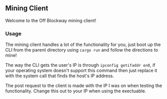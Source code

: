 ## Mining Client

Welcome to the Off Blockway mining client!

### Usage

The mining client handles a lot of the functionality for you, just boot up the CLI from the parent directory using `cargo run` and follow the directions to mine!

The way the CLI gets the user's IP is through `ipconfig getifaddr en0`, if your operating system doesn't support this command then just replace it with the system call that finds the host's IP address.

The post request to the client is made with the IP I was on when testing the functionality. Change this out to your IP when using the exectuable. 